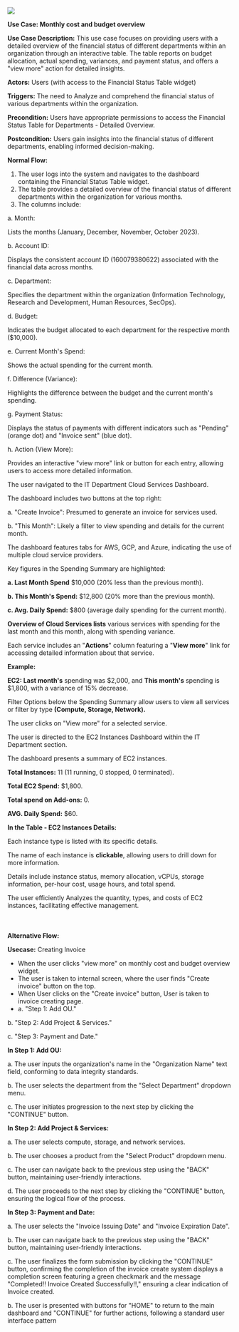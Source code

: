 ﻿![](Aspose.Words.488cba7a-e4bb-445b-b5ea-fb309caac72b.001.png)

**Use Case: Monthly cost and budget overview** 

**Use Case Description:** This use case focuses on providing users with a detailed overview of the financial status of different departments within an organization through an interactive table. The table reports on budget allocation, actual spending, variances, and payment status, and offers a "view more" action for detailed insights.

**Actors:** Users (with access to the Financial Status Table widget)

**Triggers:**  The need to Analyze and comprehend the financial status of various departments within the organization.

**Precondition:** Users have appropriate permissions to access the Financial Status Table for Departments - Detailed Overview.

**Postcondition:** Users gain insights into the financial status of different departments, enabling informed decision-making.

**Normal Flow:**

1. The user logs into the system and navigates to the dashboard containing the Financial Status Table widget.
1. The table provides a detailed overview of the financial status of different departments within the organization for various months.
1. The columns include:

a. Month:

Lists the months (January, December, November, October 2023).

b. Account ID:

Displays the consistent account ID (160079380622) associated with the financial data across months.

c. Department:

Specifies the department within the organization (Information Technology, Research and Development, Human Resources, SecOps).

d. Budget:

Indicates the budget allocated to each department for the respective month ($10,000).

e. Current Month's Spend:

Shows the actual spending for the current month.

f. Difference (Variance):

Highlights the difference between the budget and the current month's spending.

g. Payment Status:

Displays the status of payments with different indicators such as "Pending" (orange dot) and "Invoice sent" (blue dot).

h. Action (View More):

Provides an interactive "view more" link or button for each entry, allowing users to access more detailed information.


The user navigated to the IT Department Cloud Services Dashboard.

The dashboard includes two buttons at the top right:

a. "Create Invoice": Presumed to generate an invoice for services used.

b. "This Month": Likely a filter to view spending and details for the current month.

The dashboard features tabs for AWS, GCP, and Azure, indicating the use of multiple cloud service providers.

Key figures in the Spending Summary are highlighted:

**a. Last Month Spend** $10,000 (20% less than the previous month).

**b. This Month's Spend:** $12,800 (20% more than the previous month).

**c. Avg. Daily Spend:** $800 (average daily spending for the current month).

**Overview of Cloud Services lists** various services with spending for the last month and this month, along with spending variance.

Each service includes an "**Actions**" column featuring a "**View more**" link for accessing detailed information about that service.

**Example:**

**EC2: Last month's** spending was $2,000, and **This month's** spending is $1,800, with a variance of 15% decrease.

Filter Options below the Spending Summary allow users to view all services or filter by type **(Compute, Storage, Network).**







The user clicks on "View more" for a selected service.

The user is directed to the EC2 Instances Dashboard within the IT Department section.

The dashboard presents a summary of EC2 instances. 

**Total Instances:** 11 (11 running, 0 stopped, 0 terminated).

**Total EC2 Spend:** $1,800.

**Total spend on Add-ons:** 0.

**AVG. Daily Spend:** $60.

**In the Table - EC2 Instances Details:**

Each instance type is listed with its specific details.

The name of each instance is **clickable**, allowing users to drill down for more information.

Details include instance status, memory allocation, vCPUs, storage information, per-hour cost, usage hours, and total spend.

The user efficiently Analyzes the quantity, types, and costs of EC2 instances, facilitating effective management.
<br>
<br>
<br>
<br>
**Alternative Flow:**

**Usecase:** Creating Invoice
- When the user clicks "view more" on monthly cost and budget overview widget.
- The user is taken to internal screen, where the user finds "Create invoice" button on the top.
- When User clicks on the "Create invoice" button, User is taken to invoice creating page.
- a. "Step 1: Add OU."

b. "Step 2: Add Project & Services."

c. "Step 3: Payment and Date."

**In Step 1: Add OU:**

a. The user inputs the organization's name in the "Organization Name" text field, conforming to data integrity standards.

b. The user selects the department from the "Select Department" dropdown menu.

c. The user initiates progression to the next step by clicking the "CONTINUE" button.

**In Step 2: Add Project & Services:**

a. The user selects compute, storage, and network services.

b. The user chooses a product from the "Select Product" dropdown menu.

c. The user can navigate back to the previous step using the "BACK" button, maintaining user-friendly interactions.

d. The user proceeds to the next step by clicking the "CONTINUE" button, ensuring the logical flow of the process.

**In Step 3: Payment and Date:**

a. The user selects the "Invoice Issuing Date" and "Invoice Expiration Date".

b. The user can navigate back to the previous step using the "BACK" button, maintaining user-friendly interactions.

c. The user finalizes the form submission by clicking the "CONTINUE" button, confirming the completion of the invoice create system displays a completion screen featuring a green checkmark and the message "Completed!! Invoice Created Successfully!!," ensuring a clear indication of Invoice created. 

b. The user is presented with buttons for "HOME" to return to the main dashboard and "CONTINUE" for further actions, following a standard user interface pattern








